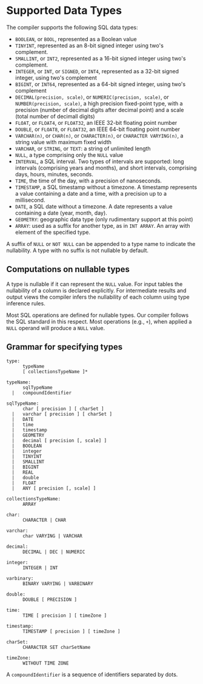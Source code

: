 # Supported Data Types

The compiler supports the following SQL data types:

- `BOOLEAN`, or `BOOL`, represented as a Boolean value
- `TINYINT`, represented as an 8-bit signed integer using two's
  complement.
- `SMALLINT`, or `INT2`, represented as a 16-bit signed integer using two's
  complement.
- `INTEGER`, or `INT`, or `SIGNED`, or `INT4`, represented as a 32-bit signed integer,
  using two's complement
- `BIGINT`, or `INT64`, represented as a 64-bit signed integer, using two's
  complement
- `DECIMAL(precision, scale)`, or `NUMERIC(precision, scale)`, or
  `NUMBER(precision, scale)`, a high precision fixed-point type,
  with a precision (number of decimal digits after decimal point) and
  a scale (total number of decimall digits)
- `FLOAT`, or `FLOAT4`, or `FLOAT32`, an IEEE 32-bit floating point number
- `DOUBLE`, or `FLOAT8`, or `FLOAT32`, an IEEE 64-bit floating point number
- `VARCHAR(n)`, or `CHAR(n)`, or `CHARACTER(n)`, or `CHARACTER
  VARYING(n)`, a string value with maximum fixed width
- `VARCHAR`, or `STRING`, or `TEXT`: a string of unlimited length
- `NULL`, a type comprising only the `NULL` value
- `INTERVAL`, a SQL interval.  Two types of intervals are supported:
  long intervals (comprising years and months), and short intervals,
  comprising days, hours, minutes, seconds.
- `TIME`, the time of the day, with a precision of nanoseconds.
- `TIMESTAMP`, a SQL timestamp without a timezone.  A timestamp
  represents a value containing a date and a time, with a precision up
  to a millisecond.
- `DATE`, a SQL date without a timezone.  A date represents a value
  containing a date (year, month, day).
- `GEOMETRY`: geographic data type (only rudimentary support at this point)
- `ARRAY`: used as a suffix for another type, as in `INT ARRAY`.
  An array with element of the specified type.


A suffix of `NULL` or `NOT NULL` can be appended to a type name to
indicate the nullability.  A type with no suffix is not nullable by
default.

## Computations on nullable types

A type is nullable if it can represent the `NULL` value.  For input
tables the nullability of a column is declared explicitly.  For
intermediate results and output views the compiler infers the
nullability of each column using type inference rules.

Most SQL operations are defined for nullable types.  Our compiler
follows the SQL standard in this respect.  Most operations (e.g.,
`+`), when applied a `NULL` operand will produce a `NULL`
value.

## Grammar for specifying types

```
type:
      typeName
      [ collectionsTypeName ]*

typeName:
      sqlTypeName
  |   compoundIdentifier

sqlTypeName:
      char [ precision ] [ charSet ]
  |   varchar [ precision ] [ charSet ]
  |   DATE
  |   time
  |   timestamp
  |   GEOMETRY
  |   decimal [ precision [, scale] ]
  |   BOOLEAN
  |   integer
  |   TINYINT
  |   SMALLINT
  |   BIGINT
  |   REAL
  |   double
  |   FLOAT
  |   ANY [ precision [, scale] ]

collectionsTypeName:
      ARRAY

char:
      CHARACTER | CHAR

varchar:
      char VARYING | VARCHAR

decimal:
      DECIMAL | DEC | NUMERIC

integer:
      INTEGER | INT

varbinary:
      BINARY VARYING | VARBINARY

double:
      DOUBLE [ PRECISION ]

time:
      TIME [ precision ] [ timeZone ]

timestamp:
      TIMESTAMP [ precision ] [ timeZone ]

charSet:
      CHARACTER SET charSetName

timeZone:
      WITHOUT TIME ZONE
```

A `compoundIdentifier` is a sequence of identifiers separated by dots.